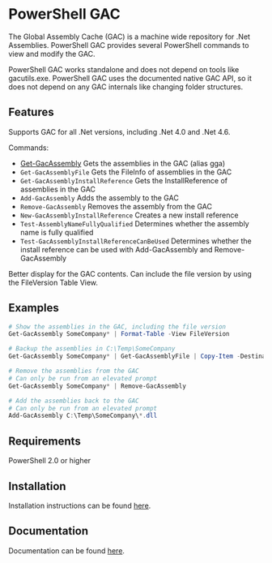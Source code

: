 # PowerShell GAC

The Global Assembly Cache (GAC) is a machine wide repository for .Net Assemblies. PowerShell GAC provides several PowerShell commands to view and modify the GAC.

PowerShell GAC works standalone and does not depend on tools like gacutils.exe. PowerShell GAC uses the documented native GAC API, so it does not depend on any GAC internals like changing folder structures.

## Features

Supports GAC for all .Net versions, including .Net 4.0 and .Net 4.6.

Commands:
* [Get-GacAssembly](Get-GacAssembly.md) Gets the assemblies in the GAC (alias gga)
* `Get-GacAssemblyFile` Gets the FileInfo of assemblies in the GAC
* `Get-GacAssemblyInstallReference` Gets the InstallReference of assemblies in the GAC
* `Add-GacAssembly` Adds the assembly to the GAC
* `Remove-GacAssembly` Removes the assembly from the GAC
* `New-GacAssemblyInstallReference` Creates a new install reference
* `Test-AssemblyNameFullyQualified` Determines whether the assembly name is fully qualified
* `Test-GacAssemblyInstallReferenceCanBeUsed` Determines whether the install reference can be used with Add-GacAssembly and Remove-GacAssembly

Better display for the GAC contents. Can include the file version by using the FileVersion Table View.

## Examples

```powershell
# Show the assemblies in the GAC, including the file version
Get-GacAssembly SomeCompany* | Format-Table -View FileVersion

# Backup the assemblies in C:\Temp\SomeCompany
Get-GacAssembly SomeCompany* | Get-GacAssemblyFile | Copy-Item -Destination C:\Temp\SomeCompany

# Remove the assemblies from the GAC
# Can only be run from an elevated prompt
Get-GacAssembly SomeCompany* | Remove-GacAssembly

# Add the assemblies back to the GAC
# Can only be run from an elevated prompt
Add-GacAssembly C:\Temp\SomeCompany\*.dll
```

## Requirements

PowerShell 2.0 or higher

## Installation

Installation instructions can be found [here](INSTALL.md).

## Documentation

Documentation can be found [here](DOCUMENTATION.md).
